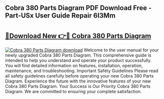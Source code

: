 ## Cobra 380 Parts Diagram PDF Download Free - Part-USx User Guide Repair 6I3Mm

# <h2><a href="http://dfo6d9k.blite.top/?on=Cobra+380+Parts+Diagram">🔗Download New 👉🔴 Cobra 380 Parts Diagram</a></h2>

[![Cobra 380 Parts Diagram download](https://i.imgur.com/lujVjoI.png)](http://dfo6d9k.blite.top/?on=Cobra+380+Parts+Diagram)
Welcome to the user manual for your newly upgraded Cobra 380 Parts Diagram. This comprehensive guide is intended to help you understand and operate your product successfully. You will find detailed information on features, installation, operation, maintenance, and troubleshooting. Important Safety Guidelines Please read all safety guidelines carefully before operating your new Cobra 380 Parts Diagram. Experience the future with the innovative features of your new Cobra 380 Parts Diagram. Your Success is Our Priority Cobra 380 Parts Diagram. We are committed to ensuring your complete satisfaction.
